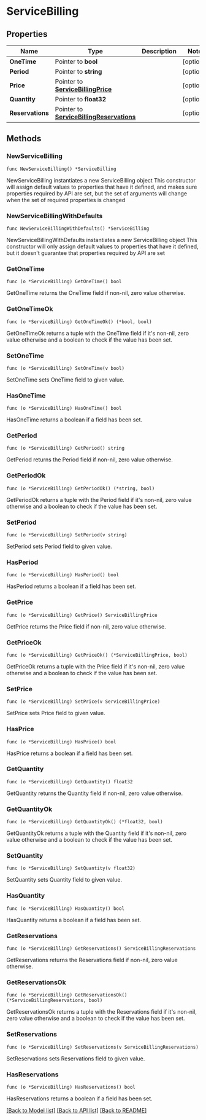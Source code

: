 # ServiceBilling

## Properties

Name | Type | Description | Notes
------------ | ------------- | ------------- | -------------
**OneTime** | Pointer to **bool** |  | [optional] 
**Period** | Pointer to **string** |  | [optional] 
**Price** | Pointer to [**ServiceBillingPrice**](ServiceBillingPrice.md) |  | [optional] 
**Quantity** | Pointer to **float32** |  | [optional] 
**Reservations** | Pointer to [**ServiceBillingReservations**](ServiceBillingReservations.md) |  | [optional] 

## Methods

### NewServiceBilling

`func NewServiceBilling() *ServiceBilling`

NewServiceBilling instantiates a new ServiceBilling object
This constructor will assign default values to properties that have it defined,
and makes sure properties required by API are set, but the set of arguments
will change when the set of required properties is changed

### NewServiceBillingWithDefaults

`func NewServiceBillingWithDefaults() *ServiceBilling`

NewServiceBillingWithDefaults instantiates a new ServiceBilling object
This constructor will only assign default values to properties that have it defined,
but it doesn't guarantee that properties required by API are set

### GetOneTime

`func (o *ServiceBilling) GetOneTime() bool`

GetOneTime returns the OneTime field if non-nil, zero value otherwise.

### GetOneTimeOk

`func (o *ServiceBilling) GetOneTimeOk() (*bool, bool)`

GetOneTimeOk returns a tuple with the OneTime field if it's non-nil, zero value otherwise
and a boolean to check if the value has been set.

### SetOneTime

`func (o *ServiceBilling) SetOneTime(v bool)`

SetOneTime sets OneTime field to given value.

### HasOneTime

`func (o *ServiceBilling) HasOneTime() bool`

HasOneTime returns a boolean if a field has been set.

### GetPeriod

`func (o *ServiceBilling) GetPeriod() string`

GetPeriod returns the Period field if non-nil, zero value otherwise.

### GetPeriodOk

`func (o *ServiceBilling) GetPeriodOk() (*string, bool)`

GetPeriodOk returns a tuple with the Period field if it's non-nil, zero value otherwise
and a boolean to check if the value has been set.

### SetPeriod

`func (o *ServiceBilling) SetPeriod(v string)`

SetPeriod sets Period field to given value.

### HasPeriod

`func (o *ServiceBilling) HasPeriod() bool`

HasPeriod returns a boolean if a field has been set.

### GetPrice

`func (o *ServiceBilling) GetPrice() ServiceBillingPrice`

GetPrice returns the Price field if non-nil, zero value otherwise.

### GetPriceOk

`func (o *ServiceBilling) GetPriceOk() (*ServiceBillingPrice, bool)`

GetPriceOk returns a tuple with the Price field if it's non-nil, zero value otherwise
and a boolean to check if the value has been set.

### SetPrice

`func (o *ServiceBilling) SetPrice(v ServiceBillingPrice)`

SetPrice sets Price field to given value.

### HasPrice

`func (o *ServiceBilling) HasPrice() bool`

HasPrice returns a boolean if a field has been set.

### GetQuantity

`func (o *ServiceBilling) GetQuantity() float32`

GetQuantity returns the Quantity field if non-nil, zero value otherwise.

### GetQuantityOk

`func (o *ServiceBilling) GetQuantityOk() (*float32, bool)`

GetQuantityOk returns a tuple with the Quantity field if it's non-nil, zero value otherwise
and a boolean to check if the value has been set.

### SetQuantity

`func (o *ServiceBilling) SetQuantity(v float32)`

SetQuantity sets Quantity field to given value.

### HasQuantity

`func (o *ServiceBilling) HasQuantity() bool`

HasQuantity returns a boolean if a field has been set.

### GetReservations

`func (o *ServiceBilling) GetReservations() ServiceBillingReservations`

GetReservations returns the Reservations field if non-nil, zero value otherwise.

### GetReservationsOk

`func (o *ServiceBilling) GetReservationsOk() (*ServiceBillingReservations, bool)`

GetReservationsOk returns a tuple with the Reservations field if it's non-nil, zero value otherwise
and a boolean to check if the value has been set.

### SetReservations

`func (o *ServiceBilling) SetReservations(v ServiceBillingReservations)`

SetReservations sets Reservations field to given value.

### HasReservations

`func (o *ServiceBilling) HasReservations() bool`

HasReservations returns a boolean if a field has been set.


[[Back to Model list]](../README.md#documentation-for-models) [[Back to API list]](../README.md#documentation-for-api-endpoints) [[Back to README]](../README.md)


